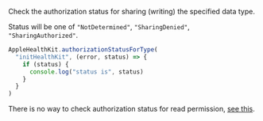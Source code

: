Check the authorization status for sharing (writing) the specified data type.

Status will be one of `"NotDetermined"`, `"SharingDenied"`, `"SharingAuthorized"`.

```javascript
AppleHealthKit.authorizationStatusForType(
  "initHealthKit", (error, status) => {
    if (status) {
      console.log("status is", status)
    }
  }
)
```

There is no way to check authorization status for read permission, [see this](https://developer.apple.com/documentation/healthkit/hkhealthstore/1614154-authorizationstatusfortype?language=objc).
